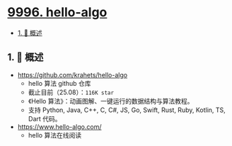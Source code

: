 # [9996. hello-algo](https://github.com/tnotesjs/TNotes.leetcode/tree/main/notes/9996.%20hello-algo)

<!-- region:toc -->

- [1. 📝 概述](#1--概述)

<!-- endregion:toc -->

## 1. 📝 概述

- https://github.com/krahets/hello-algo
  - hello 算法 github 仓库
  - 截止目前（25.08）：`116K star`
  - 《Hello 算法》：动画图解、一键运行的数据结构与算法教程。
  - 支持 Python, Java, C++, C, C#, JS, Go, Swift, Rust, Ruby, Kotlin, TS, Dart 代码。
- https://www.hello-algo.com/
  - hello 算法在线阅读

